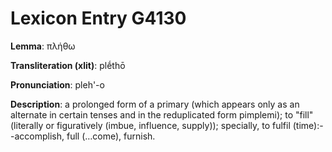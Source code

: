 # Lexicon Entry G4130

**Lemma**: πλήθω

**Transliteration (xlit)**: plḗthō

**Pronunciation**: pleh'-o

**Description**:
a prolonged form of a primary            (which appears only as an alternate in                          certain tenses and in the reduplicated form                          pimplemi); to "fill" (literally or figuratively (imbue, influence, supply)); specially, to fulfil (time):--accomplish, full (…come), furnish.
